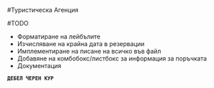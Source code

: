 #Туристическа Агенция

#TODO
* Форматиране на лейбълите
* Изчисляване на крайна дата в резервации
* Имплементиране на писане на всичко във файл
* Добавяне на комбобокс/листбокс за информация за поръчката
* Документация

**`ДЕБЕЛ ЧЕРЕН КУР`**